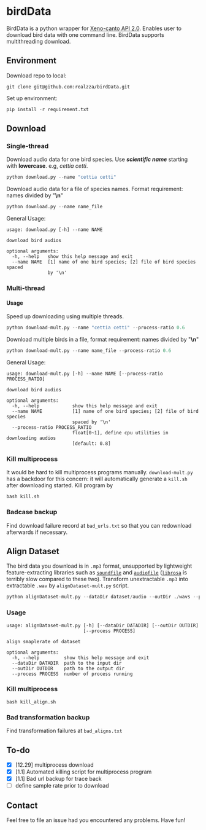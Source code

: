 # birdData
BirdData is a python wrapper for [Xeno-canto API 2.0](https://xeno-canto.org/article/153). Enables user to download bird data with one command line. BirdData supports multithreading download.

## Environment
Download repo to local:
```
git clone git@github.com:realzza/birdData.git
```
Set up environment:
```python
pip install -r requirement.txt
```

## Download
### Single-thread
Download audio data for one bird species. Use ***scientific name*** starting with **lowercase**. e.g, *cettia cetti*.
```python
python download.py --name "cettia cetti"
```

Download audio data for a file of species names. Format requirement: names divided by "**\n**"
```python
python download.py --name name_file
```

General Usage:
```
usage: download.py [-h] --name NAME

download bird audios

optional arguments:
  -h, --help   show this help message and exit
  --name NAME  [1] name of one bird species; [2] file of bird species spaced
               by '\n'
```
### Multi-thread
#### Usage
Speed up downloading using multiple threads.
```python
python download-mult.py --name "cettia cetti" --process-ratio 0.6
```
Download multiple birds in a file, format requirement: names divided by "**\n**"
```python
python download-mult.py --name name_file --process-ratio 0.6
```
General Usage:
```
usage: download-mult.py [-h] --name NAME [--process-ratio PROCESS_RATIO]

download bird audios

optional arguments:
  -h, --help            show this help message and exit
  --name NAME           [1] name of one bird species; [2] file of bird species
                        spaced by '\n'
  --process-ratio PROCESS_RATIO
                        float[0~1], define cpu utilities in downloading audios
                        [default: 0.8]
```
### Kill multiprocess
It would be hard to kill multiprocess programs manually. `download-mult.py` has a backdoor for this concern: it will automatically generate a `kill.sh` after downloading started. Kill program by
```
bash kill.sh
```

### Badcase backup
Find download failure record at `bad_urls.txt` so that you can redownload afterwards if necessary.

## Align Dataset
The bird data you download is in `.mp3` format, unsupported by lightweight feature-extracting libraries such as [`soundfile`](https://github.com/bastibe/python-soundfile) and [`audiofile`](https://github.com/audeering/audiofile) ([`librosa`](https://github.com/librosa/librosa) is terribly slow compared to these two). Transform unextractable `.mp3` into extractable `.wav` by `alignDataset-mult.py` script.
```python
python alignDataset-mult.py --dataDir dataset/audio --outDir ./wavs --process 24 
```
### Usage
```
usage: alignDataset-mult.py [-h] [--dataDir DATADIR] [--outDir OUTDIR]
                            [--process PROCESS]

align smaplerate of dataset

optional arguments:
  -h, --help         show this help message and exit
  --dataDir DATADIR  path to the input dir
  --outDir OUTDIR    path to the output dir
  --process PROCESS  number of process running
```
### Kill multiprocess
```
bash kill_align.sh
```
### Bad transformation backup
Find transformation failures at `bad_aligns.txt`

## To-do
- [x] [12.29] multiprocess download
- [x] [1.1] Automated killing script for multiprocess program
- [x] [1.1] Bad url backup for trace back
- [ ] define sample rate prior to download

## Contact
Feel free to file an issue had you encountered any problems. Have fun!